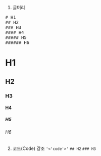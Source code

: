 1. 글머리
<pre>
# H1
## H2
### H3
#### H4
##### H5
###### H6
</pre>
# H1
## H2
### H3
#### H4
##### H5
###### H6

2. 코드(Code) 강조
<code>'<'code'>'</code>
<code>## H2</code>
<code>### H3</code>
